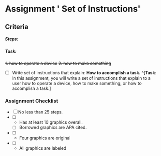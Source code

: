 # Assignment  ' Set of Instructions' 


## Criteria
#####  Steps:
##### Task:
~~1.	how to operate a device~~ 
~~2.	how to make something~~
- [ ] Write set of instructions that explain: **How to accomplish a task.** ^[**Task**: In this assignment, you will write a set of instructions that explain to a user how to operate a device, how to make something, or how to accomplish a task.] 
### Assignment Checklist
- [ ] No less than 25 steps.
- [ ] 	-	Has at least 10 graphics overall.
	- [ ]  Borrowed graphics are APA cited.
- [ ] 	-	Four graphics are original
- [ ] 	- All graphics are labeled






<!--stackedit_data:
eyJoaXN0b3J5IjpbMTA3OTU0ODQwNV19
-->